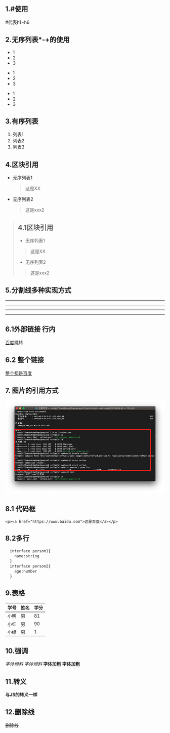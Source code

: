 <!--
 * @Author: your name
 * @Date: 2021-10-08 17:17:05
 * @LastEditTime: 2021-10-08 17:57:25
 * @LastEditors: Please set LastEditors
 * @Description: In User Settings Edit
 * @FilePath: \lcz_document\docs\baseuse\md.md
-->
## 1.#使用
#代表h1~h6

## 2.无序列表*-+的使用
* 1
* 2
* 3 
- 1
- 2
- 3
+ 1
+ 2
+ 3

## 3.有序列表

1. 列表1
2. 列表2
3. 列表3

## 4.区块引用

* 无序列表1
  > 这是XX
* 无序列表2
  > 这是xxx2

>## 4.1区块引用
>
> * 无序列表1
>  > 这是XX
> * 无序列表2
>  > 这是xxx2

## 5.分割线多种实现方式

---------------
**********
- - -
* * *

## 6.1外部链接 行内
[百度](https://www.baidu.com)跳转

## 6.2 整个链接
[整个都是百度](https://www.baidu.com)

## 7. 图片的引用方式
![我是图片](../assets/app/ftp1.png)

## 8.1 代码框
`<p><a href="https://www.baidu.com">这是百度</a></p>`

## 8.2多行
```
  interface person1{
    name:string
  }
  interface person2{
    age:number
  }
```

## 9.表格
学号|姓名|学分
-|-|-|
小明|男|81
小红|男|90
小绿|男|1

## 10.强调
*字体倾斜*
_字体倾斜_
**字体加粗**
__字体加粗__

## 11.转义
__与JS的转义一样__

## 12.删除线
~~删除线~~